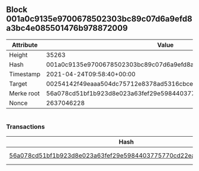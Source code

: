 ## Block 001a0c9135e9700678502303bc89c07d6a9efd8a3bc4e085501476b978872009

Attribute | Value
--- | ---
Height | 35263
Hash | 001a0c9135e9700678502303bc89c07d6a9efd8a3bc4e085501476b978872009
Timestamp | 2021-04-24T09:58:40+00:00
Target | 00254142f49eaaa504dc75712e8378ad5316cbcead634704b3734b6271167cc4
Merke root | 56a078cd51bf1b923d8e023a63fef29e5984403775770cd22ea4cbe25686149e
Nonce | 2637046228

```

```

### Transactions

Hash | Amount
--- | ---
[56a078cd51bf1b923d8e023a63fef29e5984403775770cd22ea4cbe25686149e](56a078cd51bf1b923d8e023a63fef29e5984403775770cd22ea4cbe25686149e.md) | 10.00000000 SKEPTI 
